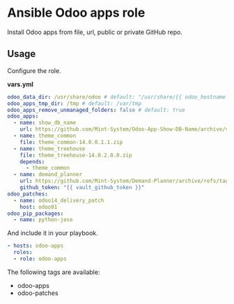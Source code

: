 # Ansible Odoo apps role

Install Odoo apps from file, url, public or private GitHub repo.

## Usage

Configure the role.

**vars.yml**

```yml
odoo_data_dir: /usr/share/odoo # default: "/usr/share/{{ odoo_hostname }}"
odoo_apps_tmp_dir: /tmp # default: /var/tmp
odoo_apps_remove_unmanaged_folders: false # default: true
odoo_apps:
  - name: show_db_name
    url: https://github.com/Mint-System/Odoo-App-Show-DB-Name/archive/v1.0.2.zip
  - name: theme_common
    file: theme_common-14.0.0.1.1.zip
  - name: theme_treehouse
    file: theme_treehouse-14.0.2.0.0.zip
    depends:
      - theme_common
  - name: demand_planner
    url: https://github.com/Mint-System/Demand-Planner/archive/refs/tags/v14.0.1.0.0.zip
    github_token: "{{ vault_github_token }}"
odoo_patches:
  - name: odoo14_delivery_patch
    host: odoo01
odoo_pip_packages:
  - name: python-jose
```

And include it in your playbook.

```yml
- hosts: odoo-apps
  roles:
  - role: odoo-apps
```

The following tags are available:

* odoo-apps
* odoo-patches